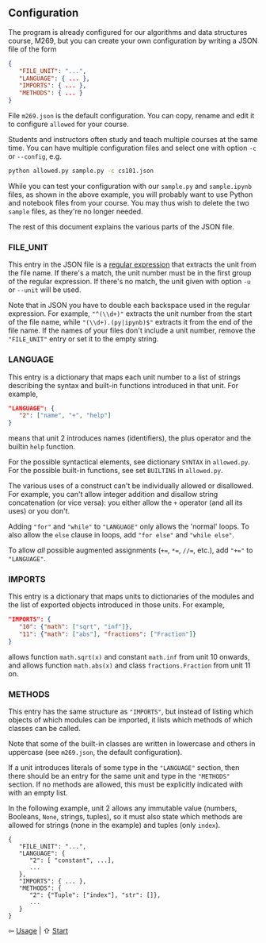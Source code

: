 ## Configuration

The program is already configured for our algorithms and data structures course,
M269, but you can create your own configuration by writing a JSON file of the form
```json
{
   "FILE_UNIT": "...",
   "LANGUAGE": { ... },
   "IMPORTS": { ... },
   "METHODS": { ... }
}
```
File `m269.json` is the default configuration.
You can copy, rename and edit it to configure `allowed` for your course.

Students and instructors often study and teach multiple courses at the same time.
You can have multiple configuration files and select one with
option `-c` or `--config`, e.g.
```bash
python allowed.py sample.py -c cs101.json
```
While you can test your configuration with our `sample.py` and `sample.ipynb` files,
as shown in the above example,
you will probably want to use Python and notebook files from your course.
You may thus wish to delete the two `sample` files, as they're no longer needed.

The rest of this document explains the various parts of the JSON file.

### FILE_UNIT
This entry in the JSON file is
a [regular expression](https://docs.python.org/3/howto/regex.html)
that extracts the unit from the file name.
If there's a match, the unit number must be in the first group of the regular expression.
If there's no match, the unit given with option `-u` or `--unit` will be used.

Note that in JSON you have to double each backspace used in the regular expression.
For example, `"^(\\d+)"` extracts the unit number from the start of the file name,
while `"(\\d+).(py|ipynb)$"` extracts it from the end of the file name.
If the names of your files don't include a unit number,
remove the `"FILE_UNIT"` entry or set it to the empty string.

### LANGUAGE
This entry is a dictionary that maps each unit number to
a list of strings describing the syntax and built-in functions introduced in that unit. For example,
```json
"LANGUAGE": {
   "2": ["name", "+", "help"]
}
```
means that unit 2 introduces names (identifiers), the plus operator and the builtin `help` function.

For the possible syntactical elements, see dictionary `SYNTAX` in `allowed.py`.
For the possible built-in functions, see set `BUILTINS` in `allowed.py`.

The various uses of a construct can't be individually allowed or disallowed.
For example, you can't allow integer addition
and disallow string concatenation (or vice versa): you either allow
the `+` operator (and all its uses) or you don't.

Adding `"for"` and `"while"` to `"LANGUAGE"` only allows the 'normal' loops.
To also allow the `else` clause in loops, add `"for else"` and `"while else"`.

To allow _all_ possible augmented assignments (`+=`, `*=`, `//=`, etc.), add `"+="` to `"LANGUAGE"`.

### IMPORTS
This entry is a dictionary that maps units to dictionaries of
the modules and the list of exported objects introduced in those units. For example,
```json
"IMPORTS": {
   "10": {"math": ["sqrt", "inf"]},
   "11": {"math": ["abs"], "fractions": ["Fraction"]}
}
```
allows function `math.sqrt(x)` and constant `math.inf` from unit 10 onwards, and
allows function `math.abs(x)` and class `fractions.Fraction` from unit 11 on.

### METHODS
This entry has the same structure as `"IMPORTS"`, but instead of listing
which objects of which modules can be imported,
it lists which methods of which classes can be called.

Note that some of the built-in classes are written in lowercase and
others in uppercase (see `m269.json`, the default configuration).

If a unit introduces literals of some type in the `"LANGUAGE"` section,
then there should be an entry for the same unit and type in the `"METHODS"` section.
If no methods are allowed, this must be explicitly indicated with with an empty list.

In the following example, unit 2 allows any immutable value
(numbers, Booleans, `None`, strings, tuples), so it must also state
which methods are allowed for strings (none in the example) and tuples (only `index`).
```
{
   "FILE_UNIT": "...",
   "LANGUAGE": {
      "2": [ "constant", ...],
      ...
   },
   "IMPORTS": { ... },
   "METHODS": {
      "2": {"Tuple": ["index"], "str": []},
      ...
   }
}
```

⇦ [Usage](usage.md) | ⇧ [Start](../README.md)